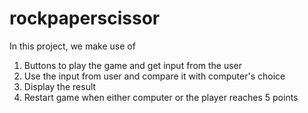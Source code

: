 # rockpaperscissor

In this project, we make use of
1) Buttons to play the game and get input from the user
2) Use the input from user and compare it with computer's choice
3) Display the result
4) Restart game when either computer or the player reaches 5 points
